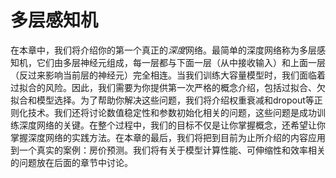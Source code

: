 # 多层感知机

在本章中，我们将介绍你的第一个真正的*深度*网络。最简单的深度网络称为多层感知机，它们由多层神经元组成，每一层都与下面一层（从中接收输入）和上面一层（反过来影响当前层的神经元）完全相连。当我们训练大容量模型时，我们面临着过拟合的风险。因此，我们需要为你提供第一次严格的概念介绍，包括过拟合、欠拟合和模型选择。为了帮助你解决这些问题，我们将介绍权重衰减和dropout等正则化技术。我们还将讨论数值稳定性和参数初始化相关的问题，这些问题是成功训练深度网络的关键。在整个过程中，我们的目标不仅是让你掌握概念，还希望让你掌握深度网络的实践方法。在本章的最后，我们将把到目前为止所介绍的内容应用到一个真实的案例：房价预测。我们将有关于模型计算性能、可伸缩性和效率相关的问题放在后面的章节中讨论。